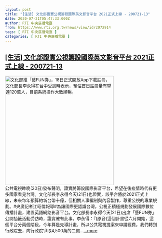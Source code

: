 ```yaml
---
layout: post
title: "[生活] 文化部證實公視籌設國際英文影音平台 2021正式上線 - 200721-13"
date: 2020-07-21T05:47:33.000Z
author: RTI 中央廣播電臺
from: https://www.rti.org.tw/news/view/id/2072914
tags: [ RTI 中央廣播電臺 ]
categories: [ RTI 中央廣播電臺 ]
---
```

<!--1595310453000-->
[[生活] 文化部證實公視籌設國際英文影音平台 2021正式上線 - 200721-13](https://www.rti.org.tw/news/view/id/2072914)
------

<div>
<img src="https://static.rti.org.tw/assets/thumbnails/2020/07/18/20200718000062M.jpg" width="360" alt="文化部推「藝FUN券」，18日正式開放App下載註冊，文化部長李永得在台中受訪時表示，預估首日註冊量有望達120萬人，目前系統操作大致順暢。" title="文化部推「藝FUN券」，18日正式開放App下載註冊，文化部長李永得在台中受訪時表示，預估首日註冊量有望達120萬人，目前系統操作大致順暢。"><br>公共電視昨晚(20日)發布聲明，證實將籌設國際影音平台，希望在後疫情時代有更多國家看見台灣。文化部長李永得今天(21日)也證實，該平台將於2021正式上線，未來每年預算約新台幣十億，但相關人事編制與內容製作，尊重公視的專業規劃。#央廣記者江昭倫報導#為讓國際更認識台灣，公視正積極規劃發展國際數位傳播計畫，建置英語網路影音平台。文化部長李永得今天(21日)出席「藝FUN券」公開抽籤活動受訪時，證實確有此事。李永得：『(原音)這個計畫從六月開始，這個平台分兩個階段，今年算是先導計畫，所以公共電視提案來申請經費，我們轉到行政院去，向行政院爭取4,500萬的二備...<a target="_blank" href="https://www.rti.org.tw/news/view/id/2072914">...more</a>
</div>
